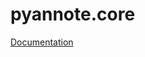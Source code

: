pyannote.core
=============

[Documentation](http://nbviewer.ipython.org/github/hbredin/pyannote-core/blob/develop/doc/index.ipynb)